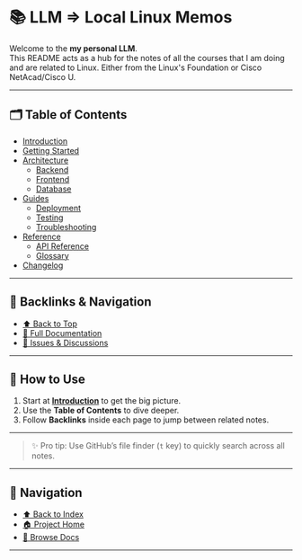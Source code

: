 # 📚 LLM => Local Linux Memos

Welcome to the **my personal LLM**.  
This README acts as a hub for the notes of all the courses that I am doing and are related to Linux. Either from the Linux's Foundation or Cisco NetAcad/Cisco U.

---

## 🗂 Table of Contents

<!-- To be edited and linked to the internal notes/ Current in stage of template buildig -->

- [Introduction](docs/introduction.md)
- [Getting Started](docs/getting-started.md)
- [Architecture](docs/architecture.md)
  - [Backend](docs/backend.md)
  - [Frontend](docs/frontend.md)
  - [Database](docs/database.md)
- [Guides](docs/guides/README.md)
  - [Deployment](docs/guides/deployment.md)
  - [Testing](docs/guides/testing.md)
  - [Troubleshooting](docs/guides/troubleshooting.md)
- [Reference](docs/reference/README.md)
  - [API Reference](docs/reference/api.md)
  - [Glossary](docs/reference/glossary.md)
- [Changelog](docs/changelog.md)

---

## 🔗 Backlinks & Navigation

- [⬆️ Back to Top](#-project-knowledge-base)
- [📖 Full Documentation](docs/README.md)
- [📝 Issues & Discussions](../../issues)

---

## 🧭 How to Use

1. Start at **[Introduction](docs/introduction.md)** to get the big picture.
2. Use the **Table of Contents** to dive deeper.
3. Follow **Backlinks** inside each page to jump between related notes.

---

> ✨ Pro tip: Use GitHub’s file finder (`t` key) to quickly search across all notes.

---

<!--  re-usable backling footer template -->

## 🔗 Navigation

- [⬆️ Back to Index](../README.md)
- [🏠 Project Home](../../README.md)
- [📂 Browse Docs](./)

---

